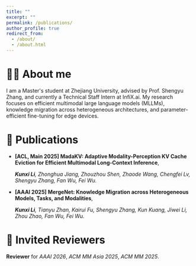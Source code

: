 ```yaml
---
title: ""
excerpt: ""
permalink: /publications/
author_profile: true
redirect_from: 
  - /about/
  - /about.html
---
```

<span class='anchor' id='about-me'></span>

# 🤵🏻 About me
I am a Master's student at Zhejiang University, advised by Prof. Shengyu Zhang, and currently a Technical Staff Intern at InfiX.ai. My research focuses on efficient multimodal large language models (MLLMs), knowledge migration across heterogeneous architectures, and parameter-efficient fine-tuning for edge devices.

# 📝 Publications 
- **[ACL, Main 2025] MadaKV: Adaptive Modality-Perception KV Cache Eviction for Efficient Multimodal Long-Context Inference**,
  
  ***Kunxi Li**, Zhonghua Jiang, Zhouzhou Shen, Zhaode Wang, Chengfei Lv, Shengyu Zhang, Fan Wu, Fei Wu.*
- **[AAAI 2025] MergeNet: Knowledge Migration across Heterogeneous Models, Tasks, and
Modalities**,

  ***Kunxi Li**, Tianyu Zhan, Kairui Fu, Shengyu Zhang, Kun Kuang, Jiwei Li, Zhou Zhao, Fan Wu, Fei Wu.*

# 💬 Invited Reviewers
**Reviewer** for *AAAI 2026*, *ACM MM Asia 2025*, *ACM MM 2025*.
